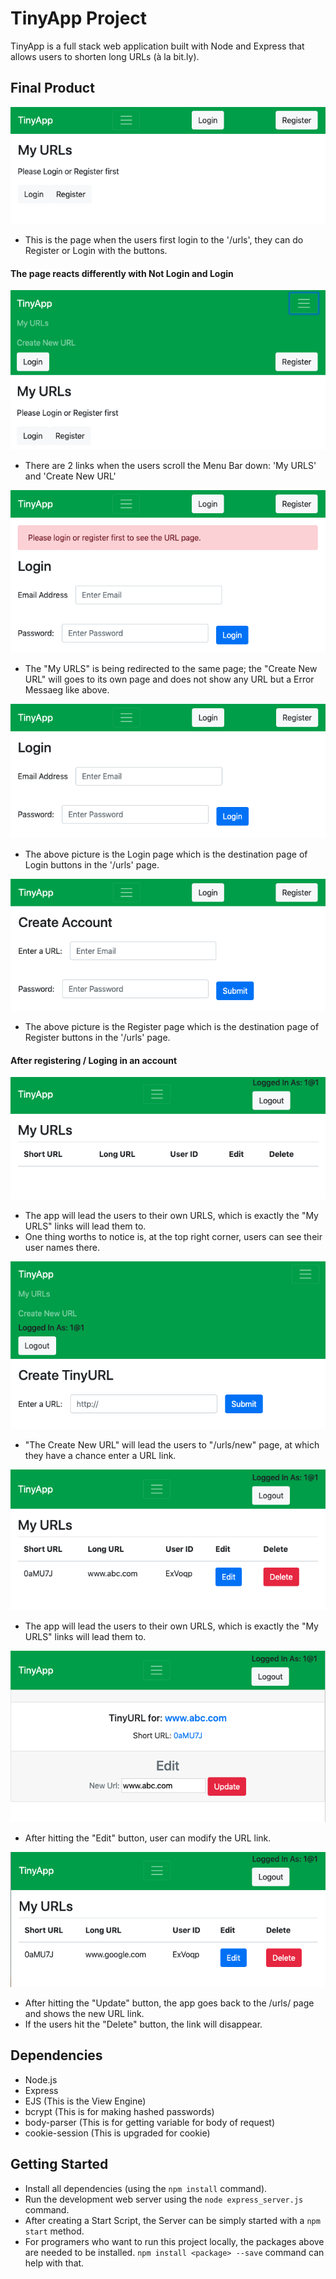# TinyApp Project

TinyApp is a full stack web application built with Node and Express that allows users to shorten long URLs (à la bit.ly).

## Final Product

!["The urls page img with Login and Register buttons"](/docs/urls.png "urls page")
- This is the page when the users first login to the '/urls', they can do Register or Login with the buttons.

#### The page reacts differently with Not Login and Login
!["Scrolling down the Menu Bar in urls page when users not login"](/docs/urls_scrolldown.png )
- There are 2 links when the users scroll the Menu Bar down: 'My URLS' and 'Create New URL'

!["The 'Create New URL' goes to its page but with Login text"](/docs/urls:new.png)
- The "My URLS" is being redirected to the same page; the "Create New URL" will goes to its own page and does not show any URL but a Error Messaeg like above.

!["The Login page"](/docs/:login.png)
- The above picture is the Login page which is the destination page of Login buttons in the '/urls' page.

!["The Register page"](/docs/:register.png)
- The above picture is the Register page which is the destination page of Register buttons in the '/urls' page.


#### After registering / Loging in an account
!["The Urls page after registering an account"](/docs/after_L:R/urls.png)
- The app will lead the users to their own URLS, which is exactly the "My URLS" links will lead them to.
- One thing worths to notice is, at the top right corner, users can see their user names there.

!["Create an new URL"](/docs/after_L:R/create_new.png)
- "The Create New URL" will lead the users to "/urls/new" page, at which they have a chance enter a URL link.

!["My URL page after creating an new account"](/docs/after_L:R/after_submit_new.png)
- The app will lead the users to their own URLS, which is exactly the "My URLS" links will lead them to.

!["Edit the existing URL"](/docs/after_L:R/edit_link.png)
- After hitting the "Edit" button, user can modify the URL link.

!["Edit the existing URL"](/docs/after_L:R/after_update.png)
- After hitting the "Update" button, the app goes back to the /urls/ page and shows the new URL link.
- If the users hit the "Delete" button, the link will disappear.





## Dependencies

- Node.js
- Express
- EJS (This is the View Engine)
- bcrypt (This is for making hashed passwords)
- body-parser (This is for getting variable for body of request)
- cookie-session (This is upgraded for cookie)

## Getting Started

- Install all dependencies (using the `npm install` command).
- Run the development web server using the `node express_server.js` command.
- After creating a Start Script, the Server can be simply started with a `npm start` method.
- For programers who want to run this project locally, the packages above are needed to be installed. `npm install <package> --save` command can help with that.